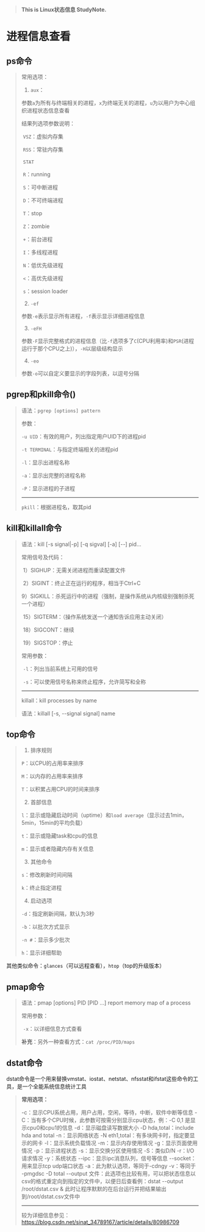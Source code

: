 >**This is Linux状态信息 StudyNote.**

#  进程信息查看

## ps命令

>常用选项：
>
>1. `aux`：
>
>   参数`a`为所有与终端相关的进程，`x`为终端无关的进程，`u`为以用户为中心组织进程状态信息查看
>
>   结果列选项参数说明：
>
>   ​	`VSZ`：虚拟内存集
>
>   ​	`RSS`：常驻内存集
>
>   ​	`STAT`
>
>   ​			`R`：running
>
>   ​			`S`：可中断进程
>
>   ​			`D`：不可终端进程	
>
>   ​			`T`：stop
>
>   ​			`Z`：zombie
>
>     
>
>   ​			`+`：前台进程
>
>   ​			`I`：多线程进程
>
>   ​			`N`：低优先级进程
>
>   ​			`<`：高优先级进程
>
>   ​			`s`：session loader
>
>2. `-ef`
>
>   参数`-e`表示显示所有进程，`-f`表示显示详细进程信息
>
>3. `-eFH`
>
>   参数`-F`显示完整格式的进程信息（比`-f`选项多了`C`(CPU利用率)和`PSR`(进程运行于那个CPU之上)），`-H`以层级结构显示
>
>4. `-eo`
>
>   参数`-o`可以自定义要显示的字段列表，以逗号分隔

## pgrep和pkill命令()

>语法：`pgrep [options] pattern`
>
>参数：
>
>`-u UID`：有效的用户，列出指定用户UID下的进程pid
>
>`-t TERMINAL`：与指定终端相关的进程pid
>
>`-l`：显示出进程名称
>
>`-a`：显示出完整的进程名称
>
>`-P`：显示进程的子进程
>
>---
>
>`pkill`：根据进程名，取其pid

## kill和killall命令

>语法：kill [-s signal|-p] [-q sigval] [-a] [--] pid...
>
>常用信号及代码：
>
>​			1）SIGHUP：无需关闭进程而重读配置文件
>
>​			2）SIGINT：终止正在运行的程序，相当于Ctrl+C
>
>​			9）SIGKILL：杀死运行中的进程（强制，是操作系统从内核级别强制杀死一个进程）
>
>​			15）SIGTERM：（操作系统发送一个通知告诉应用主动关闭）
>
>​			18）SIGCONT：继续
>
>​			19）SIGSTOP：停止
>
>常用参数：
>
>​			`-l`：列出当前系统上可用的信号
>
>​			`-s`：可以使用信号名称来终止程序，允许简写和全称
>
>---
>
>killall：kill processes by name
>
>语法：killall [-s, --signal signal] name

## top命令

>1. 排序规则
>
>   `P`：以CPU的占用率来排序
>
>   `M`：以内存的占用率来排序
>
>   `T`：以积累占用CPU的时间来排序
>
>2. 首部信息
>
>   `l`：显示或隐藏启动时间（uptime）和`load average`（显示过去1min，5min，15min的平均负载）
>
>   `t`：显示或隐藏task和cpu的信息
>
>   `m`：显示或者隐藏内存有关信息
>
>3. 其他命令
>
>   `s`：修改刷新时间间隔
>
>   `k`：终止指定进程
>
>4. 启动选项
>
>   `-d`：指定刷新间隔，默认为3秒
>
>   `-b`：以批次方式显示
>
>   `-n #`：显示多少批次
>
>`h`：显示详细帮助

其他类似命令：`glances`（可以远程查看），`htop`（top的升级版本）

## pmap命令

>语法：pmap [options] PID [PID ...]    report memory map of a process
>
>常用参数：
>
>​			`-x`：以详细信息方式查看
>
>**补充**：另外一种查看方式：`cat /proc/PID/maps`

## dstat命令

dstat命令是一个用来替换vmstat、iostat、netstat、nfsstat和ifstat这些命令的工具，是一个全能系统信息统计工具

>**常用选项：**
>
>-c：显示CPU系统占用，用户占用，空闲，等待，中断，软件中断等信息
>-C：当有多个CPU时候，此参数可按需分别显示cpu状态，例：-C 0,1 是显示cpu0和cpu1的信息
>-d：显示磁盘读写数据大小
>-D hda,total：include hda and total
>-n：显示网络状态
>-N eth1,total：有多块网卡时，指定要显示的网卡
>-l：显示系统负载情况
>-m：显示内存使用情况
>-g：显示页面使用情况
>-p：显示进程状态
>-s：显示交换分区使用情况
>-S：类似D/N
>-r：I/O请求情况
>-y：系统状态
>--ipc：显示ipc消息队列，信号等信息
>--socket：用来显示tcp udp端口状态
>-a：此为默认选项，等同于-cdngy
>-v：等同于 -pmgdsc -D total
>--output 文件：此选项也比较有用，可以把状态信息以csv的格式重定向到指定的文件中，以便日后查看例：dstat --output /root/dstat.csv & 此时让程序默默的在后台运行并把结果输出到/root/dstat.csv文件中
>
>---
>
>较为详细信息参见：https://blog.csdn.net/sinat_34789167/article/details/80986709
